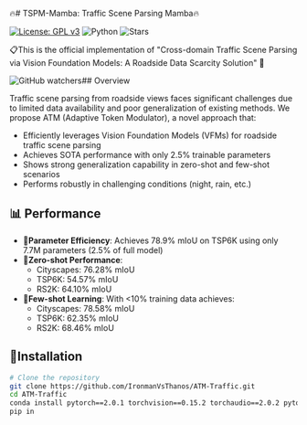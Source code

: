 🔥# TSPM-Mamba: Traffic Scene Parsing Mamba🔥 

[![License: GPL v3](https://img.shields.io/badge/License-GPLv3-blue.svg)](https://www.gnu.org/licenses/gpl-3.0)
![Python](https://img.shields.io/badge/python-v3.8+-blue.svg)
![Stars](https://img.shields.io/github/stars/billfjj/TSPM-Mamba)

📋This is the official implementation of "Cross-domain Traffic Scene Parsing via Vision Foundation Models: A Roadside Data Scarcity Solution"
🌟

![GitHub watchers](https://img.shields.io/github/watchers/IronmanVsThanos/ATM-Traffic.svg?style=social)## Overview

Traffic scene parsing from roadside views faces significant challenges due to limited data availability and poor generalization of existing methods. We propose ATM (Adaptive Token Modulator), a novel approach that:

- Efficiently leverages Vision Foundation Models (VFMs) for roadside traffic scene parsing
- Achieves SOTA performance with only 2.5% trainable parameters
- Shows strong generalization capability in zero-shot and few-shot scenarios
- Performs robustly in challenging conditions (night, rain, etc.)

## 📊 Performance
- 🚀**Parameter Efficiency**: Achieves 78.9% mIoU on TSP6K using only 7.7M parameters (2.5% of full model)
- 🚀**Zero-shot Performance**: 
  - Cityscapes: 76.28% mIoU
  - TSP6K: 54.57% mIoU  
  - RS2K: 64.10% mIoU
- 🚀**Few-shot Learning**: With <10% training data achieves:
  - Cityscapes: 78.58% mIoU
  - TSP6K: 62.35% mIoU
  - RS2K: 68.46% mIoU

## 🚀Installation
```bash
# Clone the repository
git clone https://github.com/IronmanVsThanos/ATM-Traffic.git
cd ATM-Traffic
conda install pytorch==2.0.1 torchvision==0.15.2 torchaudio==2.0.2 pytorch-cuda=11.7 -c pytorch -c nvidia -y
pip in